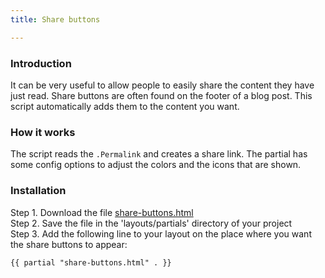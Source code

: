 ```yaml
---
title: Share buttons

---
```

### Introduction

It can be very useful to allow people to easily share the content they have just read. Share buttons are often found on the footer of a blog post. This script automatically adds them to the content you want.

### How it works

The script reads the `.Permalink` and creates a share link. The partial has some config options to adjust the colors and the icons that are shown.

### Installation

Step 1. Download the file [share-buttons.html](https://raw.githubusercontent.com/jhvanderschee/hugocodex/main/layouts/partials/share-buttons.html)
<br />Step 2. Save the file in the 'layouts/partials' directory of your project
<br />Step 3. Add the following line to your layout on the place where you want the share buttons to appear:

```
{{ partial "share-buttons.html" . }}
```